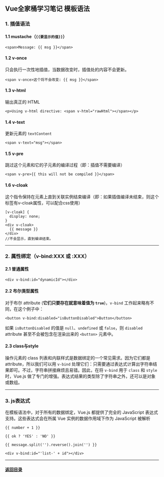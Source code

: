 ## Vue全家桶学习笔记 模板语法
### 1.  插值语法

#### 1.1 **mustache**（`{{要显示的值}}`）

```
<span>Message: {{ msg }}</span>
```

#### 1.2 **v-once** 

只会执行一次性地插值，当数据改变时，插值处的内容不会更新。

```
<span v-once>这个将不会改变: {{ msg }}</span>
```

#### 1.3 **v-html** 

输出真正的 HTML

```
<p>Using v-html directive: <span v-html="rawHtml"></span></p>
```

#### 1.4 **v-text** 

更新元素的 `textContent`

```
<span v-text="msg"></span>
```

#### 1.5 **v-pre** 

跳过这个元素和它的子元素的编译过程（即：插值不需要编译）

```
<span v-pre>{{ this will not be compiled }}</span>
```

#### 1.6 **v-cloak** 

这个指令保持在元素上直到关联实例结束编译（即：如果插值编译未结束，则这个标签有v-cloak属性，可以配合css使用）

```
[v-cloak] {
  display: none;
}
<div v-cloak>
  {{ message }}
</div>
//不会显示，直到编译结束。
```

---

### 2. 属性绑定（v-bind:XXX 或 :XXX）

#### 2.1 普通属性

```
<div v-bind:id="dynamicId"></div>
```

#### 2.2 布尔类型属性

对于布尔 attribute (**它们只要存在就意味着值为 `true`**)，`v-bind` 工作起来略有不同，在这个例子中：

```
<button v-bind:disabled="isButtonDisabled">Button</button>
```

如果 `isButtonDisabled` 的值是 `null`、`undefined` 或 `false`，则 `disabled` attribute 甚至不会被包含在渲染出来的 `<button>` 元素中。

#### 2.3 class与style

操作元素的 class 列表和内联样式是数据绑定的一个常见需求。因为它们都是 attribute，所以我们可以用 `v-bind` 处理它们：只需要通过表达式计算出字符串结果即可。不过，字符串拼接麻烦且易错。因此，在将 `v-bind` 用于 `class` 和 `style` 时，Vue.js 做了专门的增强。表达式结果的类型除了字符串之外，还可以是对象或数组。

---

### 3. js表达式

在模板语法中，对于所有的数据绑定，Vue.js 都提供了完全的 JavaScript 表达式支持。这些表达式会在所属 Vue 实例的数据作用域下作为 JavaScript 被解析

```
{{ number + 1 }}

{{ ok ? 'YES' : 'NO' }}

{{ message.split('').reverse().join('') }}

<div v-bind:id="'list-' + id"></div>
```



---

#### [返回目录](./)
